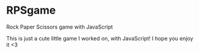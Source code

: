 # RPSgame
Rock Paper Scissors game with JavaScript 

This is just a cute little game I worked on, with JavaScript! I hope you enjoy it <3
